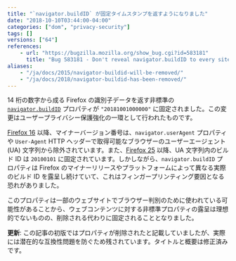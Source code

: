 ```yaml
---
title: "`navigator.buildID` が固定タイムスタンプを返すようになりました"
date: "2018-10-10T03:44:00-04:00"
categories: ["dom", "privacy-security"]
tags: []
versions: ["64"]
references:
    - url: "https://bugzilla.mozilla.org/show_bug.cgi?id=583181"
      title: "Bug 583181 - Don't reveal navigator.buildID to every site on the web"
aliases:
    - "/ja/docs/2015/navigator-buildid-will-be-removed/"
    - "/ja/docs/2018/navigator-buildid-has-been-removed/"
---
```

14 桁の数字から成る Firefox の識別子データを返す非標準の [`navigator.buildID`](https://developer.mozilla.org/docs/Web/API/Navigator/buildID) プロパティが `"20181001000000"` に固定されました。この変更はユーザープライバシー保護強化の一環として行われたものです。

[Firefox 16](https://www.fxsitecompat.dev/ja/docs/2012/ua-string-no-longer-contains-patch-level-version-number/) 以降、マイナーバージョン番号は、`navigator.userAgent` プロパティや `User-Agent` HTTP ヘッダーで取得可能なブラウザーのユーザーエージェント (UA) 文字列から除外されています。また、[Firefox 25](https://www.fxsitecompat.dev/ja/docs/2015/build-id-in-ua-string-is-now-frozen-at-20100101/) 以降、UA 文字列内のビルド ID は `20100101` に固定されています。しかしながら、`navigator.buildID` プロパティは Firefox のマイナーリリースやプラットフォームによって異なる実際のビルド ID を露呈し続けていて、これはフィンガープリンティング要因となる恐れがありました。

このプロパティは一部のウェブサイトでブラウザー判別のために使われている可能性があることから、ウェブコンテンツに対する非標準プロパティの露呈は理想的でないものの、削除される代わりに固定されることとなりました。

**更新**: この記事の初版ではプロパティが削除されたと記載していましたが、実際には潜在的な互換性問題を防ぐため残されています。タイトルと概要は修正済みです。
